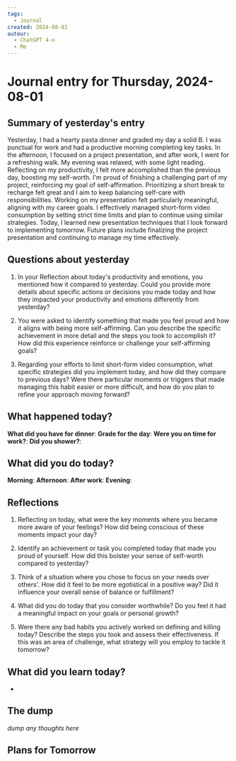 ```yaml
---
tags:
  - Journal
created: 2024-08-01
auteur:
  - ChatGPT 4-o
  - Me
---
```

# Journal entry for Thursday, 2024-08-01

## Summary of yesterday's entry

Yesterday, I had a hearty pasta dinner and graded my day a solid B. I was punctual for work and had a productive morning completing key tasks. In the afternoon, I focused on a project presentation, and after work, I went for a refreshing walk. My evening was relaxed, with some light reading. Reflecting on my productivity, I felt more accomplished than the previous day, boosting my self-worth. I'm proud of finishing a challenging part of my project, reinforcing my goal of self-affirmation. Prioritizing a short break to recharge felt great and I aim to keep balancing self-care with responsibilities. Working on my presentation felt particularly meaningful, aligning with my career goals. I effectively managed short-form video consumption by setting strict time limits and plan to continue using similar strategies. Today, I learned new presentation techniques that I look forward to implementing tomorrow. Future plans include finalizing the project presentation and continuing to manage my time effectively.

## Questions about yesterday

1. In your Reflection about today's productivity and emotions, you mentioned how it compared to yesterday. Could you provide more details about specific actions or decisions you made today and how they impacted your productivity and emotions differently from yesterday?

2. You were asked to identify something that made you feel proud and how it aligns with being more self-affirming. Can you describe the specific achievement in more detail and the steps you took to accomplish it? How did this experience reinforce or challenge your self-affirming goals?

3. Regarding your efforts to limit short-form video consumption, what specific strategies did you implement today, and how did they compare to previous days? Were there particular moments or triggers that made managing this habit easier or more difficult, and how do you plan to refine your approach moving forward?

## What happened today?

**What did you have for dinner**: 
**Grade for the day**: 
**Were you on time for work?**:
**Did you shower?**:

## What did you do today?

**Morning**: 
**Afternoon**: 
**After work**: 
**Evening**: 

## Reflections

1. Reflecting on today, what were the key moments where you became more aware of your feelings? How did being conscious of these moments impact your day?

2. Identify an achievement or task you completed today that made you proud of yourself. How did this bolster your sense of self-worth compared to yesterday?

3. Think of a situation where you chose to focus on your needs over others'. How did it feel to be more egotistical in a positive way? Did it influence your overall sense of balance or fulfillment?

4. What did you do today that you consider worthwhile? Do you feel it had a meaningful impact on your goals or personal growth?

5. Were there any bad habits you actively worked on defining and killing today? Describe the steps you took and assess their effectiveness. If this was an area of challenge, what strategy will you employ to tackle it tomorrow?

## What did you learn today?

-

## The dump
*dump any thoughts here*

## Plans for Tomorrow
